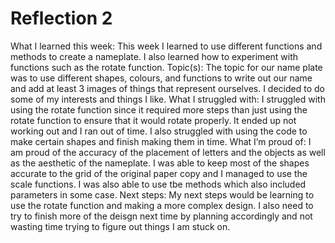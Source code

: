 # Reflection 2
What I learned this week:
This week I learned to use different functions and methods to create a nameplate. I also learned how to experiment with functions such as the rotate function.
Topic(s): The topic for our name plate was to use different shapes, colours, and functions to write out our name and add at least 3 images of things that represent ourselves. I decided to do some of my interests and things I like.
What I struggled with: I struggled with using the rotate function since it required more steps than just using the rotate function to ensure that it would rotate properly. It ended up not working out and I ran out of time. I also struggled with using the code to make certain shapes and finish making them in time.
What I’m proud of: I am proud of the accuracy of the placement of letters and the objects as well as the aesthetic of the nameplate. I was able to keep most of the shapes accurate to the grid of the original paper copy and I managed to use the scale functions. I was also able to use tbe methods which also included parameters in some case.
Next steps: My next steps would be learning to use the rotate function and making a more complex design. I also need to try to finish more of the deisgn next time by planning accordingly and not wasting time trying to figure out things I am stuck on.

